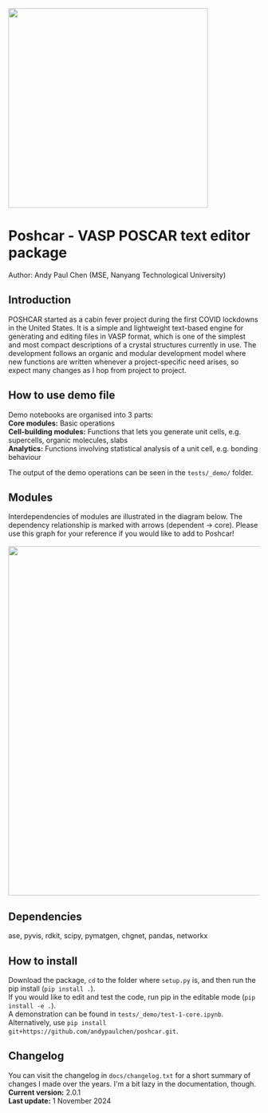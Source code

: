 <img src="graphics/POSHCAR-LOGO.png" width="400" align="center">

# Poshcar - VASP POSCAR text editor package<br>
Author: Andy Paul Chen (MSE, Nanyang Technological University)

## Introduction
POSHCAR started as a cabin fever project during the first COVID lockdowns in the United States. It is a simple and lightweight text-based engine for generating and editing files in VASP format, which is one of the simplest and most compact descriptions of a crystal structures currently in use. The development follows an organic and modular development model where new functions are written whenever a project-specific need arises, so expect many changes as I hop from project to project.

## How to use demo file
Demo notebooks are organised into 3 parts:<br>
**Core modules:** Basic operations<br>
**Cell-building modules:** Functions that lets you generate unit cells, e.g. supercells, organic molecules, slabs<br>
**Analytics:** Functions involving statistical analysis of a unit cell, e.g. bonding behaviour<br>

The output of the demo operations can be seen in the `tests/_demo/` folder.

## Modules
Interdependencies of modules are illustrated in the diagram below. The dependency relationship is marked with arrows (dependent -> core). Please use this graph for your reference if you would like to add to Poshcar!<br><br>
<img src="graphics/dependencygraph.png" width="700" align="center">

## Dependencies
ase, pyvis, rdkit, scipy, pymatgen, chgnet, pandas, networkx

## How to install
Download the package, `cd` to the folder where `setup.py` is, and then run the pip install (`pip install .`).<br>
If you would like to edit and test the code, run pip in the editable mode (`pip install -e .`). <br>
A demonstration can be found in `tests/_demo/test-1-core.ipynb`.<br>
Alternatively, use `pip install git+https://github.com/andypaulchen/poshcar.git`. <br>

## Changelog
You can visit the changelog in `docs/changelog.txt` for a short summary of changes I made over the years. I'm a bit lazy in the documentation, though.<br>
**Current version:** 2.0.1<br>
**Last update:** 1 November 2024

